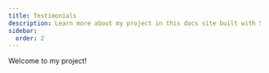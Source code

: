 ```yaml
---
title: Testimonials
description: Learn more about my project in this docs site built with Starlight.
sidebar:
  order: 2
---
```


Welcome to my project!